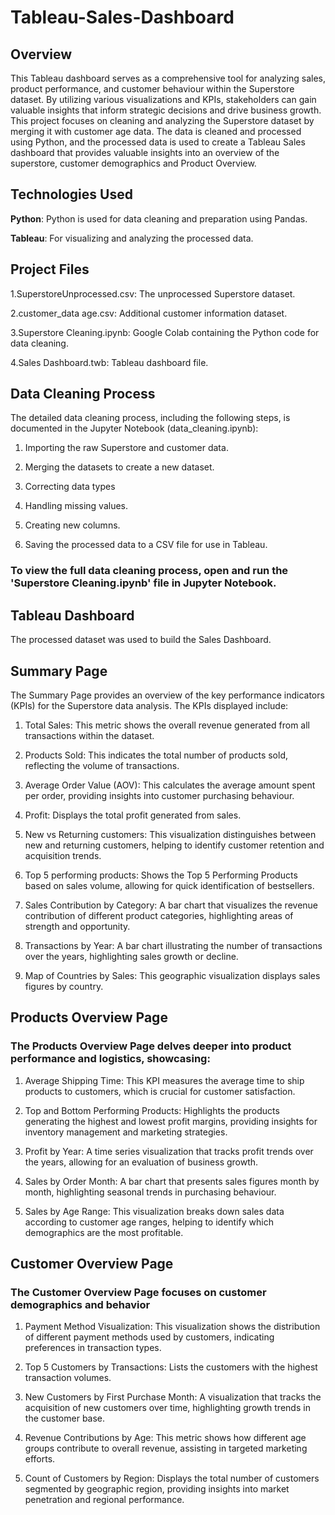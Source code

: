 # Tableau-Sales-Dashboard

## Overview

This Tableau dashboard serves as a comprehensive tool for analyzing sales, product performance, and customer behaviour within the Superstore dataset. By utilizing various visualizations and KPIs, stakeholders can gain valuable insights that inform strategic decisions and drive business growth.
This project focuses on cleaning and analyzing the Superstore dataset by merging it with customer age data. The data is cleaned and processed using Python, and the processed data is used to create a Tableau Sales dashboard that provides valuable insights into an overview of the superstore, customer demographics and Product Overview.


## Technologies Used


**Python**: Python is used for data cleaning and preparation using Pandas.

**Tableau**: For visualizing and analyzing the processed data.



## Project Files



1.SuperstoreUnprocessed.csv: The unprocessed Superstore dataset.

2.customer_data age.csv: Additional customer information dataset.

3.Superstore Cleaning.ipynb: Google Colab containing the Python code for data cleaning.

4.Sales Dashboard.twb: Tableau dashboard file.


## Data Cleaning Process

The detailed data cleaning process, including the following steps, is documented in the Jupyter Notebook (data_cleaning.ipynb):

1. Importing the raw Superstore and customer data.

2. Merging the datasets to create a new dataset.

3. Correcting data types 

4. Handling missing values.

5. Creating new columns.

6. Saving the processed data to a CSV file for use in Tableau.


### To view the full data cleaning process, open and run the 'Superstore Cleaning.ipynb' file in Jupyter Notebook.

## Tableau Dashboard

The processed dataset was used to build the Sales Dashboard.

## Summary Page
The Summary Page provides an overview of the key performance indicators (KPIs) for the Superstore data analysis. The KPIs displayed include:



1. Total Sales: This metric shows the overall revenue generated from all transactions within the dataset.


2. Products Sold: This indicates the total number of products sold, reflecting the volume of transactions.


3. Average Order Value (AOV): This calculates the average amount spent per order, providing insights into customer purchasing behaviour.

4. Profit: Displays the total profit generated from sales.
   

5. New vs Returning customers: This visualization distinguishes between new and returning customers, helping to identify customer retention and acquisition trends.

6. Top 5 performing products: Shows the Top 5 Performing Products based on sales volume, allowing for quick identification of bestsellers.

7. Sales Contribution by Category: A bar chart that visualizes the revenue contribution of different product categories, highlighting areas of strength and opportunity.

8. Transactions by Year: A bar chart illustrating the number of transactions over the years, highlighting sales growth or decline.

9. Map of Countries by Sales: This geographic visualization displays sales figures by country.


## Products Overview Page


### The Products Overview Page delves deeper into product performance and logistics, showcasing:



1. Average Shipping Time: This KPI measures the average time to ship products to customers, which is crucial for customer satisfaction.



2. Top and Bottom Performing Products: Highlights the products generating the highest and lowest profit margins, providing insights for inventory management and marketing strategies.



3. Profit by Year: A time series visualization that tracks profit trends over the years, allowing for an evaluation of business growth.



4. Sales by Order Month: A bar chart that presents sales figures month by month, highlighting seasonal trends in purchasing behaviour.



5. Sales by Age Range: This visualization breaks down sales data according to customer age ranges, helping to identify which demographics are the most profitable.



## Customer Overview Page


### The Customer Overview Page focuses on customer demographics and behavior




1. Payment Method Visualization: This visualization shows the distribution of different payment methods used by customers, indicating preferences in transaction types.


3. Top 5 Customers by Transactions: Lists the customers with the highest transaction volumes.



4. New Customers by First Purchase Month: A visualization that tracks the acquisition of new customers over time, highlighting growth trends in the customer base.



5. Revenue Contributions by Age: This metric shows how different age groups contribute to overall revenue, assisting in targeted marketing efforts.



6. Count of Customers by Region: Displays the total number of customers segmented by geographic region, providing insights into market penetration and regional performance.




